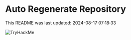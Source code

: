 # Auto Regenerate Repository

This README was last updated: 2024-08-17 07:18:33

 ![TryHackMe](https://tryhackme.com/badge/533634)